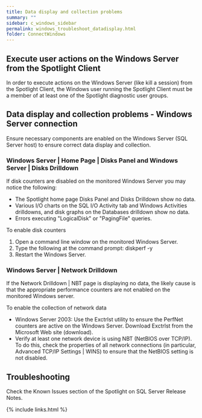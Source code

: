 ```yaml
---
title: Data display and collection problems
summary: ""
sidebar: c_windows_sidebar
permalink: windows_troubleshoot_datadisplay.html
folder: ConnectWindows
---
```



## Execute user actions on the Windows Server from the Spotlight Client

In order to execute actions on the Windows Server (like kill a session) from the Spotlight Client, the Windows user running the Spotlight Client must be a member of at least one of the Spotlight diagnostic user groups.

## Data display and collection problems - Windows Server connection

Ensure necessary components are enabled on the Windows Server (SQL Server host) to ensure correct data display and collection.

### Windows Server \| Home Page \| Disks Panel and Windows Server \| Disks Drilldown

If disk counters are disabled on the monitored Windows Server you may notice the following:

* The Spotlight home page Disks Panel and Disks Drilldown show no data.
* Various I/O charts on the SQL I/O Activity tab and Windows Activities drilldowns, and disk graphs on the Databases drilldown show no data.
* Errors executing "LogicalDisk" or "PagingFile" queries.

To enable disk counters

1. Open a command line window on the monitored Windows Server.
2. Type the following at the command prompt: diskperf -y
3. Restart the Windows Server.  


### Windows Server \| Network Drilldown

If the Network Drilldown \| NBT page is displaying no data, the likely cause is that the appropriate performance counters are not enabled on the monitored Windows server.

To enable the collection of network data

* Windows Server 2003: Use the Exctrlst utility to ensure the PerfNet counters are active on the Windows Server. Download Exctrlst from the Microsoft Web site (download).
* Verify at least one network device is using NBT (NetBIOS over TCP/IP). To do this, check the properties of all network connections (in particular, Advanced TCP/IP Settings \| WINS) to ensure that the NetBIOS setting is not disabled.  

## Troubleshooting

Check the Known Issues section of the Spotlight on SQL Server Release Notes.


{% include links.html %}

